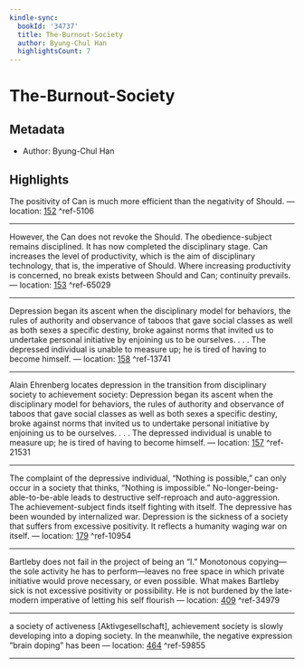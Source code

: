 ```yaml
---
kindle-sync:
  bookId: '34737'
  title: The-Burnout-Society
  author: Byung-Chul Han
  highlightsCount: 7
---
```

# The-Burnout-Society
## Metadata
* Author: Byung-Chul Han

## Highlights
The positivity of Can is much more efficient than the negativity of Should. — location: [152]() ^ref-5106

---
However, the Can does not revoke the Should. The obedience-subject remains disciplined. It has now completed the disciplinary stage. Can increases the level of productivity, which is the aim of disciplinary technology, that is, the imperative of Should. Where increasing productivity is concerned, no break exists between Should and Can; continuity prevails. — location: [153]() ^ref-65029

---
Depression began its ascent when the disciplinary model for behaviors, the rules of authority and observance of taboos that gave social classes as well as both sexes a specific destiny, broke against norms that invited us to undertake personal initiative by enjoining us to be ourselves. . . . The depressed individual is unable to measure up; he is tired of having to become himself. — location: [158]() ^ref-13741

---
Alain Ehrenberg locates depression in the transition from disciplinary society to achievement society: Depression began its ascent when the disciplinary model for behaviors, the rules of authority and observance of taboos that gave social classes as well as both sexes a specific destiny, broke against norms that invited us to undertake personal initiative by enjoining us to be ourselves. . . . The depressed individual is unable to measure up; he is tired of having to become himself. — location: [157]() ^ref-21531

---
The complaint of the depressive individual, “Nothing is possible,” can only occur in a society that thinks, “Nothing is impossible.” No-longer-being-able-to-be-able leads to destructive self-reproach and auto-aggression. The achievement-subject finds itself fighting with itself. The depressive has been wounded by internalized war. Depression is the sickness of a society that suffers from excessive positivity. It reflects a humanity waging war on itself. — location: [179]() ^ref-10954

---
Bartleby does not fail in the project of being an “I.” Monotonous copying—the sole activity he has to perform—leaves no free space in which private initiative would prove necessary, or even possible. What makes Bartleby sick is not excessive positivity or possibility. He is not burdened by the late-modern imperative of letting his self flourish — location: [409]() ^ref-34979

---
a society of activeness [Aktivgesellschaft], achievement society is slowly developing into a doping society. In the meanwhile, the negative expression “brain doping” has been — location: [464]() ^ref-59855

---
